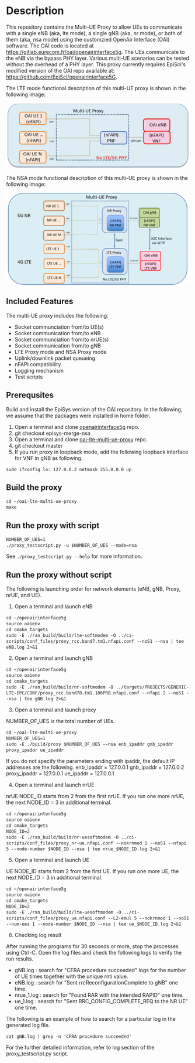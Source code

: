 # Description #

This repository contains the Multi-UE Proxy to allow UEs to communicate with a single eNB (aka, lte mode), a single gNB (aka, nr mode), or both of them (aka, nsa mode) using the customzied OpenAir Interface (OAI) software.
The OAI code is located at https://gitlab.eurecom.fr/oai/openairinterface5g.
The UEs communicate to the eNB via the bypass PHY layer.
Various multi-UE scenarios can be tested without the overhead of a PHY layer.
This proxy currently requires EpiSci's modified version of the OAI repo available at: https://github.com/EpiSci/openairinterface5G.

The LTE mode functional description of this multi-UE proxy is shown in the following image:

![LTE Mode Open Source Proxy Functional Diagram](functional_diagram.png)

The NSA mode functional description of this multi-UE proxy is shown in the following image:

![NSA Mode Open Source Proxy Functional Diagram](functional_diagram_nsa_mode.png)

## Included Features ##

The multi-UE proxy includes the following:

- Socket communciation from/to UE(s)
- Socket communication from/to eNB
- Socket communciation from/to nrUE(s)
- Socket communication from/to gNB
- LTE Proxy mode and NSA Proxy mode
- Uplink/downlink packet queueing
- nFAPI compatibility
- Logging mechanism
- Test scripts

## Prerequsites ##

Build and install the EpiSys version of the OAI repository.
In the following, we assume that the packages were installed in home folder.

1. Open a terminal and clone [openairinterface5g](https://gitlab.eurecom.fr/oai/openairinterface5g.git) repo.
2. git checkout episys-merge-nsa
3. Open a terminal and clone [oai-lte-multi-ue-proxy](https://github.com/EpiSci/oai-lte-multi-ue-proxy.git) repo.
4. git checkout master
5. If you run proxy in loopback mode, add the following loopback interface for VNF in gNB as following.

```shell
sudo ifconfig lo: 127.0.0.2 netmask 255.0.0.0 up
```


## Build the proxy ##

```shell
cd ~/oai-lte-multi-ue-proxy
make
```

## Run the proxy with script ##

```shell
NUMBER_OF_UES=1
./proxy_testscript.py -u $NUMBER_OF_UES --mode=nsa
```

See `./proxy_testscript.py --help` for more information.


## Run the proxy without script ##

The following is launching order for network elements (eNB, gNB, Proxy, nrUE, and UE).

1. Open a terminal and launch eNB

```shell
cd ~/openairinterface5g
source oaienv
cd cmake_targets
sudo -E ./ran_build/build/lte-softmodem -O ../ci-scripts/conf_files/proxy_rcc.band7.tm1.nfapi.conf --noS1 --nsa | tee eNB.log 2>&1
```

2. Open a terminal and launch gNB

```shell
cd ~/openairinterface5g
source oaienv
cd cmake_targets
sudo -E ./ran_build/build/nr-softmodem -O ../targets/PROJECTS/GENERIC-LTE-EPC/CONF/proxy_rcc.band78.tm1.106PRB.nfapi.conf --nfapi 2 --noS1 --nsa | tee gNB.log 2>&1
```

3. Open a terminal and launch proxy

NUMBER_OF_UES is the total number of UEs.

```shell
cd ~/oai-lte-multi-ue-proxy
NUMBER_OF_UES=1
sudo -E ./build/proxy $NUMBER_OF_UES --nsa enb_ipaddr gnb_ipaddr proxy_ipaddr ue_ipaddr
```

If you do not specify the parameters ending with ipaddr, the default IP addresses are the following.
enb_ipaddr = 127.0.0.1
gnb_ipaddr = 127.0.0.2
proxy_ipaddr = 127.0.0.1
ue_ipaddr = 127.0.0.1

4. Open a terminal and launch nrUE

nrUE NODE_ID starts from 2 from the first nrUE. If you run one more nrUE, the next NODE_ID = 3 in additional terminal.

```shell
cd ~/openairinterface5g
source oaienv
cd cmake_targets
NODE_ID=2
sudo -E ./ran_build/build/nr-uesoftmodem -O ../ci-scripts/conf_files/proxy_nr-ue.nfapi.conf --nokrnmod 1 --noS1 --nfapi 5 --node-number $NODE_ID --nsa | tee nrue_$NODE_ID.log 2>&1
```

5. Open a terminal and launch UE

UE NODE_ID starts from 2 from the first UE. If you run one more UE, the next NODE_ID = 3 in additional terminal.

```shell
cd ~/openairinterface5g
source oaienv
cd cmake_targets
NODE_ID=2
sudo -E ./ran_build/build/lte-uesoftmodem -O ../ci-scripts/conf_files/proxy_ue.nfapi.conf --L2-emul 5 --nokrnmod 1 --noS1 --num-ues 1 --node-number $NODE_ID --nsa | tee ue_$NODE_ID.log 2>&1
```

6. Checking log result

After running the programs for 30 seconds or more, stop the processes using Ctrl-C.
Open the log files and check the following logs to verify the run results.

- gNB.log : search for "CFRA procedure succeeded" logs for the number of UE times together with the unique rnti value.
- eNB.log : search for "Sent rrcReconfigurationComplete to gNB" one time.
- nrue_1.log : search for "Found RAR with the intended RAPID" one time.
- ue_1.log : search for "Sent RRC_CONFIG_COMPLETE_REQ to the NR UE" one time.

The following is an example of how to search for a particular log in the generated log file.

```shell
cat gNB.log | grep -n 'CFRA procedure succeeded'
```

For the further detailed information, refer to log section of the proxy_testscript.py script.

